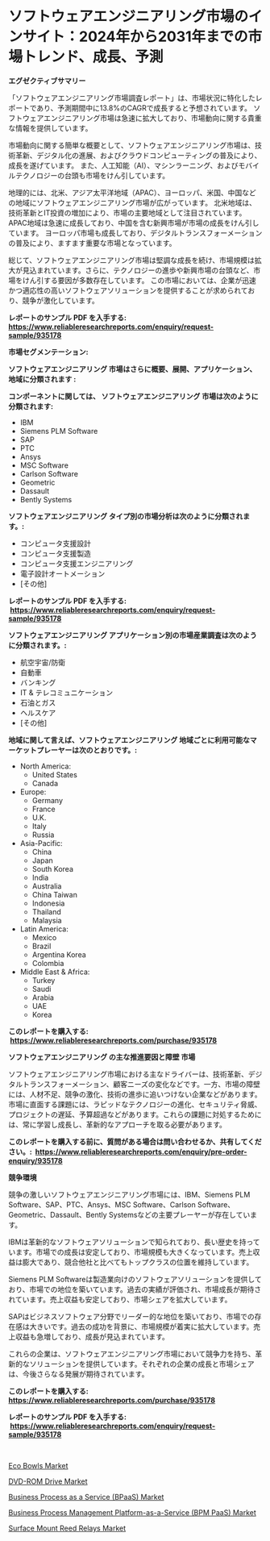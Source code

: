 <p><h1>ソフトウェアエンジニアリング市場のインサイト：2024年から2031年までの市場トレンド、成長、予測</h1></p><p><strong>エグゼクティブサマリー</strong></p>
<p><p>「ソフトウェアエンジニアリング市場調査レポート」は、市場状況に特化したレポートであり、予測期間中に13.8%のCAGRで成長すると予想されています。 ソフトウェアエンジニアリング市場は急速に拡大しており、市場動向に関する貴重な情報を提供しています。</p><p>市場動向に関する簡単な概要として、ソフトウェアエンジニアリング市場は、技術革新、デジタル化の進展、およびクラウドコンピューティングの普及により、成長を遂げています。 また、人工知能（AI）、マシンラーニング、およびモバイルテクノロジーの台頭も市場をけん引しています。</p><p>地理的には、北米、アジア太平洋地域（APAC）、ヨーロッパ、米国、中国などの地域にソフトウェアエンジニアリング市場が広がっています。 北米地域は、技術革新とIT投資の増加により、市場の主要地域として注目されています。 APAC地域は急速に成長しており、中国を含む新興市場が市場の成長をけん引しています。 ヨーロッパ市場も成長しており、デジタルトランスフォーメーションの普及により、ますます重要な市場となっています。</p><p>総じて、ソフトウェアエンジニアリング市場は堅調な成長を続け、市場規模は拡大が見込まれています。さらに、テクノロジーの進歩や新興市場の台頭など、市場をけん引する要因が多数存在しています。 この市場においては、企業が迅速かつ適応性の高いソフトウェアソリューションを提供することが求められており、競争が激化しています。</p></p>
<p><strong>レポートのサンプル PDF を入手する: <a href="https://www.reliableresearchreports.com/enquiry/request-sample/935178">https://www.reliableresearchreports.com/enquiry/request-sample/935178</a></strong></p>
<p><strong>市場セグメンテーション:</strong></p>
<p><strong> ソフトウェアエンジニアリング 市場はさらに概要、展開、アプリケーション、地域に分類されます :</strong></p>
<p><strong>コンポーネントに関しては、 ソフトウェアエンジニアリング 市場は次のように分類されます: &nbsp;</strong></p>
<p><ul><li>IBM</li><li>Siemens PLM Software</li><li>SAP</li><li>PTC</li><li>Ansys</li><li>MSC Software</li><li>Carlson Software</li><li>Geometric</li><li>Dassault</li><li>Bently Systems</li></ul></p>
<p><strong> ソフトウェアエンジニアリング タイプ別の市場分析は次のように分類されます。:</strong></p>
<p><ul><li>コンピュータ支援設計</li><li>コンピュータ支援製造</li><li>コンピュータ支援エンジニアリング</li><li>電子設計オートメーション</li><li>[その他]</li></ul></p>
<p><strong>レポートのサンプル PDF を入手する: &nbsp;<a href="https://www.reliableresearchreports.com/enquiry/request-sample/935178">https://www.reliableresearchreports.com/enquiry/request-sample/935178</a></strong></p>
<p><strong> ソフトウェアエンジニアリング アプリケーション別の市場産業調査は次のように分類されます。:</strong></p>
<p><ul><li>航空宇宙/防衛</li><li>自動車</li><li>バンキング</li><li>IT & テレコミュニケーション</li><li>石油とガス</li><li>ヘルスケア</li><li>[その他]</li></ul></p>
<p><strong>地域に関して言えば、ソフトウェアエンジニアリング 地域ごとに利用可能なマーケットプレーヤーは次のとおりです。:</strong></p>
<p><ul>
    <li>
        North America:
        <ul>
            <li>United States</li>
            <li>Canada</li>
        </ul>
    </li>
    <li>
        Europe:
        <ul>
            <li>Germany</li>
            <li>France</li>
            <li>U.K.</li>
            <li>Italy</li>
            <li>Russia</li>
        </ul>
    </li>
    <li>
        Asia-Pacific:
        <ul>
            <li>China</li>
            <li>Japan</li>
            <li>South Korea</li>
            <li>India</li>
            <li>Australia</li>
            <li>China Taiwan</li>
            <li>Indonesia</li>
            <li>Thailand</li>
            <li>Malaysia</li>
        </ul>
    </li>
    <li>
        Latin America:
        <ul>
            <li>Mexico</li>
            <li>Brazil</li>
            <li>Argentina Korea</li>
            <li>Colombia</li>
        </ul>
    </li>
    <li>
        Middle East & Africa:
        <ul>
            <li>Turkey</li>
            <li>Saudi</li>
            <li>Arabia</li>
            <li>UAE</li>
            <li>Korea</li>
        </ul>
    </li>
    </ul></p>
<p><strong>このレポートを購入する: &nbsp;<a href="https://www.reliableresearchreports.com/purchase/935178">https://www.reliableresearchreports.com/purchase/935178</a></strong></p>
<p><strong>ソフトウェアエンジニアリング の主な推進要因と障壁 市場</strong></p>
<p><p>ソフトウェアエンジニアリング市場における主なドライバーは、技術革新、デジタルトランスフォーメーション、顧客ニーズの変化などです。一方、市場の障壁には、人材不足、競争の激化、技術の進歩に追いつけない企業などがあります。市場に直面する課題には、ラピッドなテクノロジーの進化、セキュリティ脅威、プロジェクトの遅延、予算超過などがあります。これらの課題に対処するためには、常に学習し成長し、革新的なアプローチを取る必要があります。</p></p>
<p><strong>このレポートを購入する前に、質問がある場合は問い合わせるか、共有してください。:&nbsp; <a href="https://www.reliableresearchreports.com/enquiry/pre-order-enquiry/935178">https://www.reliableresearchreports.com/enquiry/pre-order-enquiry/935178</a></strong></p>
<p><strong>競争環境</strong></p>
<p><p>競争の激しいソフトウェアエンジニアリング市場には、IBM、Siemens PLM Software、SAP、PTC、Ansys、MSC Software、Carlson Software、Geometric、Dassault、Bently Systemsなどの主要プレーヤーが存在しています。</p><p>IBMは革新的なソフトウェアソリューションで知られており、長い歴史を持っています。市場での成長は安定しており、市場規模も大きくなっています。売上収益は膨大であり、競合他社と比べてもトップクラスの位置を維持しています。</p><p>Siemens PLM Softwareは製造業向けのソフトウェアソリューションを提供しており、市場での地位を築いています。過去の実績が評価され、市場成長が期待されています。売上収益も安定しており、市場シェアを拡大しています。</p><p>SAPはビジネスソフトウェア分野でリーダー的な地位を築いており、市場での存在感は大きいです。過去の成功を背景に、市場規模が着実に拡大しています。売上収益も急増しており、成長が見込まれています。</p><p>これらの企業は、ソフトウェアエンジニアリング市場において競争力を持ち、革新的なソリューションを提供しています。それぞれの企業の成長と市場シェアは、今後さらなる発展が期待されています。</p></p>
<p><strong>このレポートを購入する: &nbsp; <a href="https://www.reliableresearchreports.com/purchase/935178">https://www.reliableresearchreports.com/purchase/935178</a></strong></p>
<p><strong>レポートのサンプル PDF を入手する: &nbsp;<a href="https://www.reliableresearchreports.com/enquiry/request-sample/935178">https://www.reliableresearchreports.com/enquiry/request-sample/935178</a></strong><strong></strong></p>
<p>&nbsp;</p>
<p><p><a href="https://view.publitas.com/reportprime-1/eco-bowls-market-size-evaluating-its-market-trends-growth-and-projections-2024-2031/">Eco Bowls Market</a></p><p><a href="https://adventurous-uranium-ef9.notion.site/DVD-ROM-Drive-Market-Challenges-Opportunities-and-Growth-Drivers-and-Major-Market-Players-forecas-144aa9ad0aa4466fbeaa3568e68b5e35">DVD-ROM Drive Market</a></p><p><a href="https://github.com/joannagoyvaerts/Market-Research-Report-List-1/blob/main/business-process-as-a-service-bpaas-market.md">Business Process as a Service (BPaaS) Market</a></p><p><a href="https://github.com/lubmix/Market-Research-Report-List-1/blob/main/business-process-management-platform-as-a-service-bpm-paas-market.md">Business Process Management Platform-as-a-Service (BPM PaaS) Market</a></p><p><a href="https://view.publitas.com/reportprime-1/surface-mount-reed-relays-market-size-global-industry-overview-market-segmentation-and-forecast-2024-to-2031/">Surface Mount Reed Relays Market</a></p></p>